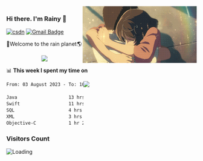 <img  align='right' height="150" src="https://github.com/LikeRainDay/LikeRainDay/blob/master/pic/img_rain_1.gif?raw=true">



### Hi there. I'm Rainy :lemon:

[![csdn](https://img.shields.io/badge/-csdn-c14438?style=flat-square&logo=c&logoColor=white)](https://blog.csdn.net/qq_15807167)
[![Gmail Badge](https://img.shields.io/badge/-gmail-c14438?style=flat-square&logo=Gmail&logoColor=white&link=mailto:houshuai0816@gmail.com)](mailto:houshuai0816@gmail.com)

🚀Welcome to the rain planet🌎

<center>
<img align='center'  src="https://source.unsplash.com/user/rainyhehe/likes">
</center>

📊 **This week I spent my time on**

<img align='right'   width="300" src="https://github-readme-stats.vercel.app/api?username=LikeRainDay&show_icons=true&title_color=fff&icon_color=79ff97&text_color=9f9f9f&bg_color=151515&count_private=true">

<!--START_SECTION:waka-->

```txt
From: 03 August 2023 - To: 10 August 2023

Java                   13 hrs 52 mins  ████████▓░░░░░░░░░░░░░░░░   34.96 %
Swift                  11 hrs 10 mins  ███████░░░░░░░░░░░░░░░░░░   28.16 %
SQL                    4 hrs 16 mins   ██▓░░░░░░░░░░░░░░░░░░░░░░   10.75 %
XML                    3 hrs 8 mins    ██░░░░░░░░░░░░░░░░░░░░░░░   07.89 %
Objective-C            1 hr 25 mins    █░░░░░░░░░░░░░░░░░░░░░░░░   03.61 %
```

<!--END_SECTION:waka-->

### Visitors Count
<img align="left" src = "https://profile-counter.glitch.me/LikeRainDay/count.svg" alt ="Loading">

